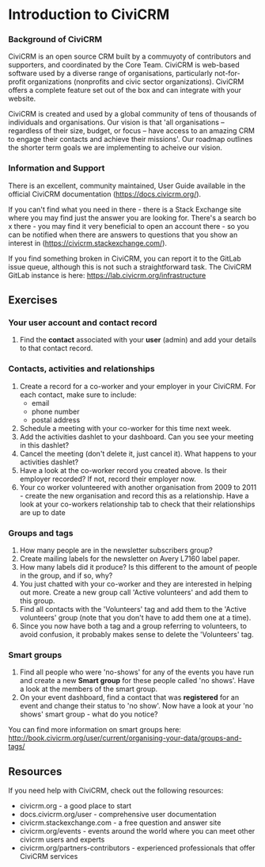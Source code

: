 # Introduction to CiviCRM

### Background of CiviCRM

CiviCRM is an open source CRM built by a commuyoty of contributors and supporters, and coordinated by the Core Team. CiviCRM is web-based software used by a diverse range of organisations, particularly not-for-profit organizations (nonprofits and civic sector organizations). CiviCRM offers a complete feature set out of the box and can integrate with your website.

CiviCRM is created and used by a global community of tens of thousands of individuals and organisations. Our vision is that 'all organisations – regardless of their size, budget, or focus – have access to an amazing CRM to engage their contacts and achieve their missions'. Our roadmap outlines the shorter term goals we are implementing to acheive our vision.


### Information and Support

There is an excellent, community maintained, User Guide available in the official CiviCRM documentation (https://docs.civicrm.org/).

If you can't find what you need in there - there is a Stack Exchange site where you may find just the answer you are looking for. There's a search bo x there - you may find it very beneficial to open an account there - so you can be notified when there are answers to questions that you show an interest in (https://civicrm.stackexchange.com/).

If you find something broken in CiviCRM, you can report it to the GitLab issue queue, although this is not such a straightforward task. The CiviCRM GitLab instance is here: https://lab.civicrm.org/infrastructure


## Exercises


### Your user account and contact record

1.  Find the **contact** associated with your **user** (admin) and add your details to that contact record.

### Contacts, activities and relationships

1.  Create a record for a co-worker and your employer in your CiviCRM. For each contact, make sure to include:
    - email
    - phone number
    - postal address
2.  Schedule a meeting with your co-worker for this time next week.
3.  Add the activities dashlet to your dashboard. Can you see your meeting in this dashlet?
4.  Cancel the meeting (don't delete it, just cancel it). What happens to your activities dashlet?
5.  Have a look at the co-worker record you created above. Is their employer recorded? If not, record their employer now.
6.  Your co worker volunteered with another organisation from 2009 to 2011 - create the new organisation and record this as a relationship. Have a look at your co-workers relationship tab to check that their relationships are up to date

### Groups and tags

1.  How many people are in the newsletter subscribers group?
2.  Create mailing labels for the newsletter on Avery L7160 label paper.
3.  How many labels did it produce? Is this different to the amount of people in the group, and if so, why?
4.  You just chatted with your co-worker and they are interested in helping out more. Create a new group call 'Active volunteers' and add them to this group.
5.  Find all contacts with the 'Volunteers' tag and add them to the 'Active volunteers' group (note that you don't have to add them one at a time).
6.  Since you now have both a tag and a group referring to volunteers, to avoid confusion, it probably makes sense to delete the 'Volunteers' tag.

### Smart groups

1.  Find all people who were 'no-shows' for any of the events you have run and create a new **Smart group** for these people called 'no shows'. Have a look at the members of the smart group.
2.  On your event dashboard, find a contact that was **registered** for an event and change their status to 'no show'. Now have a look at your 'no shows' smart group - what do you notice?

You can find more information on smart groups here: <http://book.civicrm.org/user/current/organising-your-data/groups-and-tags/>


## Resources

If you need help with CiviCRM, check out the following resources:

- civicrm.org - a good place to start
- docs.civicrm.org/user - comprehensive user documentation
- civicrm.stackexchange.com - a free question and answer site
- civicrm.org/events - events around the world where you can meet other civicrm users and experts
- civicrm.org/partners-contributors - experienced professionals that offer CiviCRM services
